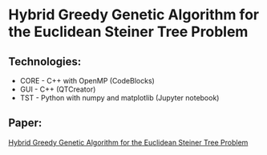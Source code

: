 # Hybrid Greedy Genetic Algorithm for the Euclidean Steiner Tree Problem

## Technologies:
* CORE - C++ with OpenMP (CodeBlocks)
* GUI - C++ (QTCreator)
* TST - Python with numpy and matplotlib (Jupyter notebook)

## Paper:
[Hybrid Greedy Genetic Algorithm for the Euclidean Steiner Tree Problem](http://www.bracis2019.ufba.br/Camera_Ready/199193_1.pdf)
